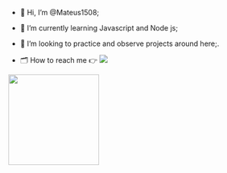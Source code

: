 
- 👋 Hi, I’m @Mateus1508;

- 🌱 I’m currently learning  Javascript and Node js;

- 💞️ I’m looking to  practice and observe projects around here;.

- 🗂 How to reach me 👉
  <a href="https:https://www.linkedin.com/in/mateus-belmonte-64b6b11a3/" target="_blank"><img src="https://img.shields.io/badge/-LinkedIn-%230077B5?style=for-the-badge&logo=linkedin&logoColor=white" target="_blank"></a> 
 
 <img height="180em" src="https://github-readme-stats.vercel.app/api/top-langs/?username=Mateus1508&layout=compact&langs_count=7&theme=dracula"/>


